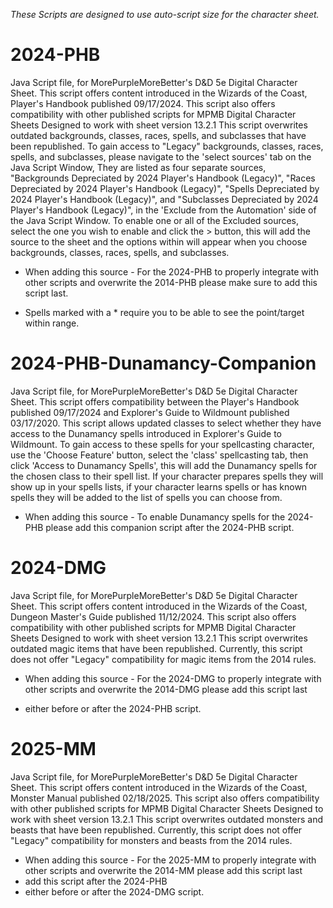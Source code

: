 *These Scripts are designed to use auto-script size for the character sheet.*

# 2024-PHB
Java Script file, for MorePurpleMoreBetter's D&amp;D 5e Digital Character Sheet.
This script offers content introduced in the Wizards of the Coast, Player's Handbook published 09/17/2024.
This script also offers compatibility with other published scripts for MPMB Digital Character Sheets Designed to work with sheet version 13.2.1
This script overwrites outdated backgrounds, classes, races, spells, and subclasses that have been republished.
To gain access to "Legacy" backgrounds, classes, races, spells, and subclasses, please navigate to the 'select sources' tab on the Java Script Window, They are listed as four separate sources, "Backgrounds Depreciated by 2024 Player's Handbook (Legacy)", "Races Depreciated by 2024 Player's Handbook (Legacy)", "Spells Depreciated by 2024 Player's Handbook (Legacy)", and "Subclasses Depreciated by 2024 Player's Handbook (Legacy)", in the 'Exclude from the Automation' side of the Java Script Window. To enable one or all of the Excluded sources, select the one you wish to enable and click the > button, this will add the source to the sheet and the options within will appear when you choose backgrounds, classes, races, spells, and subclasses.

- When adding this source - For the 2024-PHB to properly integrate with other scripts and overwrite the 2014-PHB please make sure to add this script last.

- Spells marked with a * require you to be able to see the point/target within range.

# 2024-PHB-Dunamancy-Companion
Java Script file, for MorePurpleMoreBetter's D&amp;D 5e Digital Character Sheet.
This script offers compatibility between the Player's Handbook published 09/17/2024 and Explorer's Guide to Wildmount published 03/17/2020.
This script allows updated classes to select whether they have access to the Dunamancy spells introduced in Explorer's Guide to Wildmount.
To gain access to these spells for your spellcasting character, use the 'Choose Feature' button, select the 'class' spellcasting tab, then click 'Access to Dunamancy Spells', this will add the Dunamancy spells for the chosen class to their spell list. If your character prepares spells they will show up in your spells lists, if your character learns spells or has known spells they will be added to the list of spells you can choose from.

- When adding this source - To enable Dunamancy spells for the 2024-PHB please add this companion script after the 2024-PHB script.

# 2024-DMG
Java Script file, for MorePurpleMoreBetter's D&amp;D 5e Digital Character Sheet.
This script offers content introduced in the Wizards of the Coast, Dungeon Master's Guide published 11/12/2024.
This script also offers compatibility with other published scripts for MPMB Digital Character Sheets Designed to work with sheet version 13.2.1
This script overwrites outdated magic items that have been republished.
Currently, this script does not offer "Legacy" compatibility for magic items from the 2014 rules.

- When adding this source - For the 2024-DMG to properly integrate with other scripts and overwrite the 2014-DMG please add this script last

- either before or after the 2024-PHB script.

# 2025-MM
Java Script file, for MorePurpleMoreBetter's D&amp;D 5e Digital Character Sheet.
This script offers content introduced in the Wizards of the Coast, Monster Manual published 02/18/2025.
This script also offers compatibility with other published scripts for MPMB Digital Character Sheets Designed to work with sheet version 13.2.1
This script overwrites outdated monsters and beasts that have been republished.
Currently, this script does not offer "Legacy" compatibility for monsters and beasts from the 2014 rules.

- When adding this source - For the 2025-MM to properly integrate with other scripts and overwrite the 2014-MM please add this script last
- add this script after the 2024-PHB
- either before or after the 2024-DMG script.
